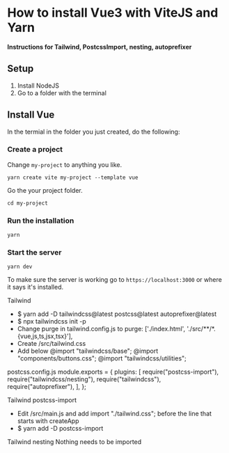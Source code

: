 # How to install Vue3 with ViteJS and Yarn

**Instructions for Tailwind, PostcssImport, nesting, autoprefixer**

## Setup

1. Install NodeJS
1. Go to a folder with the terminal

## Install Vue

In the termial in the folder you just created, do the following:

### Create a project

Change `my-project` to anything you like.

```
yarn create vite my-project --template vue
```

Go the your project folder.

```
cd my-project
```

### Run the installation

```
yarn
```

### Start the server

```
yarn dev
```

To make sure the server is working go to `https://localhost:3000` or where it says it's installed.

Tailwind
- $ yarn add -D tailwindcss@latest postcss@latest autoprefixer@latest
- $ npx tailwindcss init -p
- Change purge in tailwind.config.js to purge: ['./index.html', './src/**/*.{vue,js,ts,jsx,tsx}'],
- Create /src/tailwind.css
- Add below
@import "tailwindcss/base";
@import "components/buttons.css";
@import "tailwindcss/utilities";

postcss.config.js
module.exports = {
  plugins: [
    require("postcss-import"),
    require("tailwindcss/nesting"),
    require("tailwindcss"),
    require("autoprefixer"),
  ],
};

Tailwind postcss-import
- Edit /src/main.js and add import "./tailwind.css"; before the line that starts with createApp
- $ yarn add -D postcss-import

Tailwind nesting
Nothing needs to be imported
